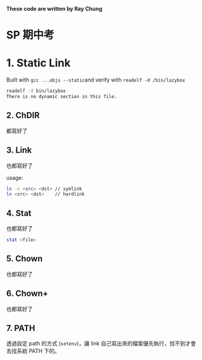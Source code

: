**These code are written by Ray Chung**

# SP 期中考

# 1. Static Link

Built with `gcc ...objs --static`and verify with `readelf -d /bin/lazybox`

```bash
readelf -d bin/lazybox
There is no dynamic section in this file.
```

## 2. ChDIR

都寫好了

## 3. Link

也都寫好了

usage:

```bash
ln -s <src> <dst> // symlink
ln <src> <dst>    // hardlink
```



## 4. Stat

也都寫好了

```bash
stat <file>
```



## 5. Chown

也都寫好了



## 6. Chown+

也都寫好了



## 7. PATH

透過設定 path 的方式 (`setenv`)，讓 link 自己寫出來的檔案優先執行，找不到才會去找系統 PATH 下的。

